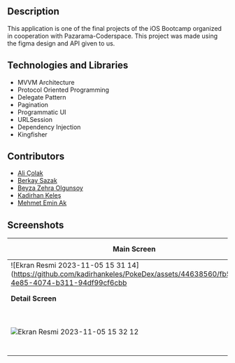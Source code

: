 
## Description
This application is one of the final projects of the iOS Bootcamp organized in cooperation with Pazarama-Coderspace. This project was made using the figma design and API given to us.

## Technologies and Libraries
-  MVVM Architecture
-  Protocol Oriented Programming
-  Delegate Pattern
- Pagination
- Programmatic UI
- URLSession
- Dependency Injection
- Kingfisher

## Contributors
- [Ali Çolak](https://github.com/alicolak64)
- [Berkay Sazak](https://github.com/Berkayszk)
-   [Beyza Zehra Olgunsoy](https://github.com/beyzazehra)
- [Kadirhan Keleş](https://github.com/kadirhankeles)
-   [Mehmet Emin Ak](https://github.com/mehmeteminak)


## Screenshots
| Main Screen | Search Screen |
|--|--|
| ![Ekran Resmi 2023-11-05 15 31 14](https://github.com/kadirhankeles/PokeDex/assets/44638560/fb58443e-4e85-4074-b311-94df99cf6cbb | width=500 | height=300)| ![Ekran Resmi 2023-11-05 15 31 55](https://github.com/kadirhankeles/PokeDex/assets/44638560/e701adfc-b05c-4592-81a1-a2d085fdd776 | width=500 | height=300)|
| **Detail Screen** | **Detail Screen** |
|![Ekran Resmi 2023-11-05 15 32 12](https://github.com/kadirhankeles/PokeDex/assets/44638560/6603cb93-4e9b-4ee7-bb85-3d693d2af56e)|![Ekran Resmi 2023-11-05 15 32 21](https://github.com/kadirhankeles/PokeDex/assets/44638560/e48c1f02-10d8-4d06-abbc-cd3d84b4a00d)|



